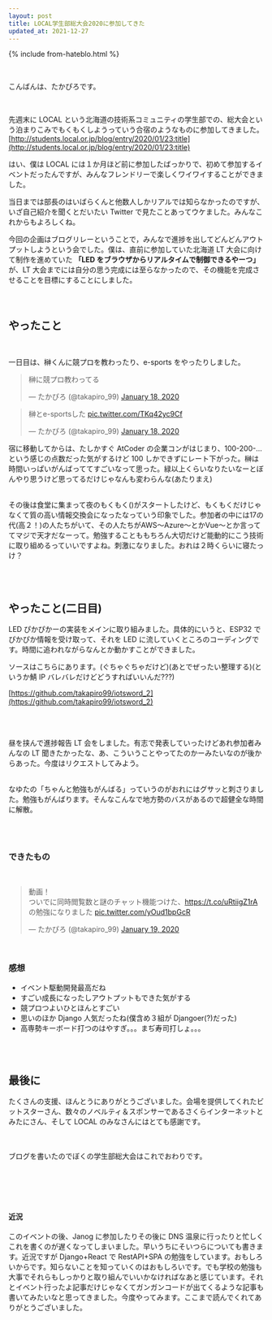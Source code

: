 ```yaml
---
layout: post
title: LOCAL学生部総大会2020に参加してきた
updated_at: 2021-12-27
---
```


{% include from-hateblo.html %}

<br>

こんばんは、たかぴろです。

<br>

先週末に LOCAL という北海道の技術系コミュニティの学生部での、総大会という泊まりこみでもくもくしようっていう合宿のようなものに参加してきました。  
[http://students.local.or.jp/blog/entry/2020/01/23:title](http://students.local.or.jp/blog/entry/2020/01/23:title)

はい、僕は LOCAL には１か月ほど前に参加したばっかりで、初めて参加するイベントだったんですが、みんなフレンドリーで楽しくワイワイすることができました。

当日までは部長のはいばらくんと他数人しかリアルでは知らなかったのですが、いざ自己紹介を聞くとだいたい Twitter で見たことあってウケました。みんなこれからもよろしくね。

今回の企画はブログリレーということで，みんなで進捗を出してどんどんアウトプットしようという会でした。僕は、直前に参加していた北海道 LT 大会に向けて制作を進めていた **「LED をブラウザからリアルタイムで制御できるやーつ」** が、LT 大会までには自分の思う完成には至らなかったので、その機能を完成させることを目標にすることにしました。  
<br><br>

## やったこと

<br>

一日目は、榊くんに競プロを教わったり、e-sports をやったりしました。

<blockquote class="twitter-tweet"><p lang="ja" dir="ltr">榊に競プロ教わってる</p>&mdash; たかぴろ (@takapiro_99) <a href="https://twitter.com/takapiro_99/status/1218466020983111680?ref_src=twsrc%5Etfw">January 18, 2020</a></blockquote>

<blockquote class="twitter-tweet"><p lang="ja" dir="ltr">榊とe-sportsした <a href="https://t.co/TKq42yc9Cf">pic.twitter.com/TKq42yc9Cf</a></p>&mdash; たかぴろ (@takapiro_99) <a href="https://twitter.com/takapiro_99/status/1218468921554006016?ref_src=twsrc%5Etfw">January 18, 2020</a></blockquote>

宿に移動してからは、たしかすぐ AtCoder の企業コンがはじまり、100-200-...という感じの点数だった気がするけど 100 しかできずにレート下がった。榊は時間いっぱいがんばっててすごいなって思った。緑以上くらいなりたいなーとぼんやり思うけど思ってるだけじゃなんも変わらんな(あたりまえ)

<br>
その後は食堂に集まって夜のもくもく()がスタートしたけど、もくもくだけじゃなくて質の高い情報交換会になったなっていう印象でした。参加者の中には17の代(高２！)の人たちがいて、その人たちがAWS～Azure～とかVue～とか言っててマジで天才だなーって。勉強することももちろん大切だけど能動的にこう技術に取り組めるっていいですよね。刺激になりました。おれは２時くらいに寝たっけ？

<br><br>

## やったこと(二日目)

LED ぴかぴかーの実装をメインに取り組みました。具体的にいうと、ESP32 でぴかぴか情報を受け取って、それを LED に流していくところのコーディングです。時間に追われながらなんとか動かすことができました。

ソースはこちらにあります。(ぐちゃぐちゃだけど)(あとでぜったい整理する)(というか鯖 IP バレバレだけどどうすればいいんだ???)

[https://github.com/takapiro99/iotsword_2](https://github.com/takapiro99/iotsword_2)

<br>
<br>

昼を挟んで進捗報告 LT 会をしました。有志で発表していったけどあれ参加者みんなの LT 聞きたかったな、あ、こういうことやってたのかーみたいなのが後からあった。今度はリクエストしてみよう。  
<br>

なゆたの「ちゃんと勉強もがんばる」っていうのがおれにはグサッと刺さりました。勉強もがんばります。そんなこんなで地方勢のバスがあるので超健全な時間に解散。

<br><br>

### できたもの

<br>
<blockquote class="twitter-tweet"><p lang="ja" dir="ltr">動画！<br>ついでに同時閲覧数と謎のチャット機能つけた、<a href="https://t.co/uRtiigZ1rA">https://t.co/uRtiigZ1rA</a>の勉強になりました <a href="https://t.co/yOud1bpGcR">pic.twitter.com/yOud1bpGcR</a></p>&mdash; たかぴろ (@takapiro_99) <a href="https://twitter.com/takapiro_99/status/1218924116331286528?ref_src=twsrc%5Etfw">January 19, 2020</a></blockquote>
<br>

### 感想

- イベント駆動開発最高だね
- すごい成長になったしアウトプットもできた気がする
- 競プロつよいひとほんとすごい
- 思いのほか Django 人気だったね(僕含め３組が Djangoer(?)だった)
- 高専勢キーボード打つのはやすぎ。。。まぢ寿司打しょ。。。

<br><br>

## 最後に

たくさんの支援、ほんとうにありがとうございました。会場を提供してくれたビットスターさん、数々のノベルティ＆スポンサーであるさくらインターネットとみたにさん、そして LOCAL のみなさんにはとても感謝です。

<br><br>
ブログを書いたのでぼくの学生部総大会はこれでおわりです。

## <br><br>

#### 近況

このイベントの後、Janog に参加したりその後に DNS 温泉に行ったりと忙しくこれを書くのが遅くなってしまいました。早いうちにそいつらについても書きます。近況ですが Django+React で RestAPI+SPA の勉強をしています。おもしろいからです。知らないことを知っていくのはおもしろいです。でも学校の勉強も大事でそれらもしっかりと取り組んでいいかなければなあと感じています。それとイベント行ったよ記事だけじゃなくてガンガンコードが出てくるような記事も書いてみたいなと思ってきました。今度やってみます。ここまで読んでくれてありがとうございました。
